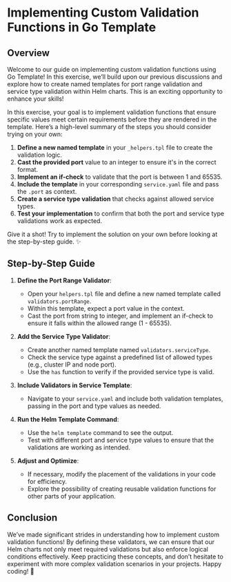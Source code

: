 # Implementing Custom Validation Functions in Go Template

## Overview

Welcome to our guide on implementing custom validation functions using Go Template! In this exercise, we’ll build upon our previous discussions and explore how to create named templates for port range validation and service type validation within Helm charts. This is an exciting opportunity to enhance your skills!

In this exercise, your goal is to implement validation functions that ensure specific values meet certain requirements before they are rendered in the template. Here’s a high-level summary of the steps you should consider trying on your own:

1. **Define a new named template** in your `_helpers.tpl` file to create the validation logic.
2. **Cast the provided port** value to an integer to ensure it's in the correct format.
3. **Implement an if-check** to validate that the port is between 1 and 65535.
4. **Include the template** in your corresponding `service.yaml` file and pass the `.port` as context.
5. **Create a service type validation** that checks against allowed service types.
6. **Test your implementation** to confirm that both the port and service type validations work as expected.

Give it a shot! Try to implement the solution on your own before looking at the step-by-step guide. ✨

## Step-by-Step Guide

1. **Define the Port Range Validator**:

   - Open your `helpers.tpl` file and define a new named template called `validators.portRange`.
   - Within this template, expect a port value in the context.
   - Cast the port from string to integer, and implement an if-check to ensure it falls within the allowed range (1 - 65535).

2. **Add the Service Type Validator**:

   - Create another named template named `validators.serviceType`.
   - Check the service type against a predefined list of allowed types (e.g., cluster IP and node port).
   - Use the `has` function to verify if the provided service type is valid.

3. **Include Validators in Service Template**:

   - Navigate to your `service.yaml` and include both validation templates, passing in the port and type values as needed.

4. **Run the Helm Template Command**:

   - Use the `helm template` command to see the output.
   - Test with different port and service type values to ensure that the validations are working as intended.

5. **Adjust and Optimize**:
   - If necessary, modify the placement of the validations in your code for efficiency.
   - Explore the possibility of creating reusable validation functions for other parts of your application.

## Conclusion

We’ve made significant strides in understanding how to implement custom validation functions! By defining these validators, we can ensure that our Helm charts not only meet required validations but also enforce logical conditions effectively. Keep practicing these concepts, and don’t hesitate to experiment with more complex validation scenarios in your projects. Happy coding! 🚀
